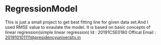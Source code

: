 # RegressionModel
This is just a small project to get best fitting line for given data set.And I used RMSE value to evaulate the model. It is based on basic concepts of linear regression(simple linear regression) Id : 20191CSE0180 Offical Email : 201910101111@presidencyuniversity.in
